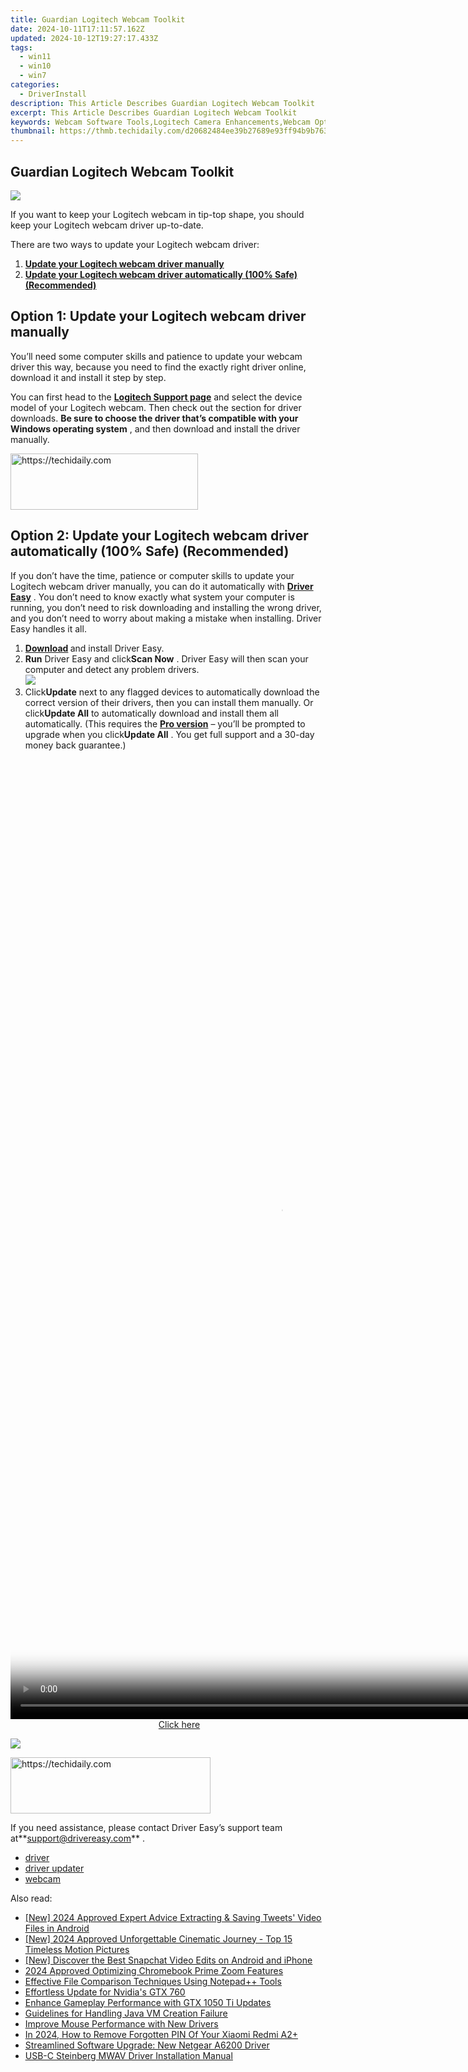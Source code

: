 ```yaml
---
title: Guardian Logitech Webcam Toolkit
date: 2024-10-11T17:11:57.162Z
updated: 2024-10-12T19:27:17.433Z
tags:
  - win11
  - win10
  - win7
categories:
  - DriverInstall
description: This Article Describes Guardian Logitech Webcam Toolkit
excerpt: This Article Describes Guardian Logitech Webcam Toolkit
keywords: Webcam Software Tools,Logitech Camera Enhancements,Webcam Optimization Tools,Video Capture Software,Secure Webcam Functionality,Webcam Frame Rate Control,Logitech Webcam Accessories Compatibility
thumbnail: https://thmb.techidaily.com/d20682484ee39b27689e93ff94b9b7638592055fcb925a693073d87e930189fb.jpg
---
```


## Guardian Logitech Webcam Toolkit

![](https://images.drivereasy.com/wp-content/uploads/2018/07/img_5b56c4f0a3b99.jpg)

 If you want to keep your Logitech webcam in tip-top shape, you should keep your Logitech webcam driver up-to-date.

There are two ways to update your Logitech webcam driver:

1. [**Update your Logitech webcam driver manually**](#method1)
2. **[Update your Logitech webcam driver automatically (100% Safe) (Recommended)](#method2)**

## Option 1: Update your Logitech webcam driver manually

 You’ll need some computer skills and patience to update your webcam driver this way, because you need to find the exactly right driver online, download it and install it step by step.

 You can first head to the **[Logitech Support page](https://support.logitech.com/en%5Fus/downloads)**  and select the device model of your Logitech webcam. Then check out the section for driver downloads. **Be sure to choose the driver that’s compatible with your Windows operating system** , and then download and install the driver manually.

<!-- affiliate ads begin -->
<a href="https://aligracehair.sjv.io/c/5597632/2087234/19272" target="_top" id="2087234">
  <img src="//a.impactradius-go.com/display-ad/19272-2087234" border="0" alt="https://techidaily.com" width="300" height="90"/>
</a>
<img height="0" width="0" src="https://aligracehair.sjv.io/i/5597632/2087234/19272" style="position:absolute;visibility:hidden;" border="0" />
<!-- affiliate ads end -->

## Option 2: Update your Logitech webcam driver automatically (100% Safe) (Recommended)

 If you don’t have the time, patience or computer skills to update your Logitech webcam driver manually, you can do it automatically with **[Driver Easy](https://tools.techidaily.com/drivereasy/download/)**  . You don’t need to know exactly what system your computer is running, you don’t need to risk downloading and installing the wrong driver, and you don’t need to worry about making a mistake when installing. Driver Easy handles it all.

1. **[Download](https://tools.techidaily.com/drivereasy/download/) [](https://tools.techidaily.com/drivereasy/download/)**  and install Driver Easy.
2. **Run** Driver Easy and click**Scan Now** . Driver Easy will then scan your computer and detect any problem drivers.  
![](https://images.drivereasy.com/wp-content/uploads/2018/09/img_5b9642ac73300.jpg)
3. Click**Update** next to any flagged devices to automatically download the correct version of their drivers, then you can install them manually. Or click**Update All** to automatically download and install them all automatically. (This requires the **[Pro version](https://tools.techidaily.com/drivereasy/download/)**  – you’ll be prompted to upgrade when you click**Update All** . You get full support and a 30-day money back guarantee.)  

<!-- affiliate ads begin -->
<span id="1516072">
					<video width="864" height="1536" style="cursor:pointer"
           poster="//a.impactradius-go.com/display-clicktoplayimage/1516072.png"
           onclick="if(!this.playClicked){this.play();this.setAttribute('controls',true);this.playClicked=true;}">
	   <source src="//a.impactradius-go.com/display-ad/16446-1516072">
	   <img src="//a.impactradius-go.com/display-clicktoplayimage/1516072.png" style="border: none; height: 100%; width: 100%; object-fit: contain">
	</video>
	<div style="width:540px;text-align:center"><a href="javascript:window.open(decodeURIComponent('https%3A%2F%2Flaganoo.pxf.io%2Fc%2F5597632%2F1516072%2F16446'), '_blank');void(0);">Click here</a></div>
</span>
<img height="0" width="0" src="https://imp.pxf.io/i/5597632/1516072/16446" style="position:absolute;visibility:hidden;" border="0" />
<!-- affiliate ads end -->

![](https://images.drivereasy.com/wp-content/uploads/2018/09/img_5ba9ec89101ab.jpg)

<!-- affiliate ads begin -->
<a href="https://bluettius.sjv.io/c/5597632/2139113/17108" target="_top" id="2139113">
  <img src="//a.impactradius-go.com/display-ad/17108-2139113" border="0" alt="https://techidaily.com" width="320" height="90"/>
</a>
<img height="0" width="0" src="https://bluettius.sjv.io/i/5597632/2139113/17108" style="position:absolute;visibility:hidden;" border="0" />
<!-- affiliate ads end -->

 If you need assistance, please contact Driver Easy’s support team at**<support@drivereasy.com>** .  

* [driver](https://tools.techidaily.com/drivereasy/download/)
* [driver updater](https://store.drivereasy.com/order/cart.php?PRODS=4731822&QTY=1&AFFILIATE=108875)
* [webcam](https://tools.techidaily.com/drivereasy/download/)

<ins class="adsbygoogle"
     style="display:block"
     data-ad-format="autorelaxed"
     data-ad-client="ca-pub-7571918770474297"
     data-ad-slot="1223367746"></ins>

<ins class="adsbygoogle"
     style="display:block"
     data-ad-client="ca-pub-7571918770474297"
     data-ad-slot="8358498916"
     data-ad-format="auto"
     data-full-width-responsive="true"></ins>

<span class="atpl-alsoreadstyle">Also read:</span>
<div><ul>
<li><a href="https://twitter-videos.techidaily.com/new-2024-approved-expert-advice-extracting-and-saving-tweets-video-files-in-android/"><u>[New] 2024 Approved Expert Advice Extracting & Saving Tweets' Video Files in Android</u></a></li>
<li><a href="https://fox-direct.techidaily.com/new-2024-approved-unforgettable-cinematic-journey-top-15-timeless-motion-pictures/"><u>[New] 2024 Approved Unforgettable Cinematic Journey - Top 15 Timeless Motion Pictures</u></a></li>
<li><a href="https://snapchat-videos.techidaily.com/new-discover-the-best-snapchat-video-edits-on-android-and-iphone/"><u>[New] Discover the Best Snapchat Video Edits on Android and iPhone</u></a></li>
<li><a href="https://extra-support.techidaily.com/2024-approved-optimizing-chromebook-prime-zoom-features/"><u>2024 Approved Optimizing Chromebook Prime Zoom Features</u></a></li>
<li><a href="https://techtrends.techidaily.com/effective-file-comparison-techniques-using-notepadplusplus-tools/"><u>Effective File Comparison Techniques Using Notepad++ Tools</u></a></li>
<li><a href="https://driver-install.techidaily.com/effortless-update-for-nvidias-gtx-760/"><u>Effortless Update for Nvidia's GTX 760</u></a></li>
<li><a href="https://driver-install.techidaily.com/enhance-gameplay-performance-with-gtx-1050-ti-updates/"><u>Enhance Gameplay Performance with GTX 1050 Ti Updates</u></a></li>
<li><a href="https://win11.techidaily.com/guidelines-for-handling-java-vm-creation-failure/"><u>Guidelines for Handling Java VM Creation Failure</u></a></li>
<li><a href="https://driver-install.techidaily.com/improve-mouse-performance-with-new-drivers/"><u>Improve Mouse Performance with New Drivers</u></a></li>
<li><a href="https://unlock-android.techidaily.com/in-2024-how-to-remove-forgotten-pin-of-your-xiaomi-redmi-a2plus-by-drfone-android/"><u>In 2024, How to Remove Forgotten PIN Of Your Xiaomi Redmi A2+</u></a></li>
<li><a href="https://driver-install.techidaily.com/streamlined-software-upgrade-new-netgear-a6200-driver/"><u>Streamlined Software Upgrade: New Netgear A6200 Driver</u></a></li>
<li><a href="https://driver-install.techidaily.com/usb-c-steinberg-mwav-driver-installation-manual/"><u>USB-C Steinberg MWAV Driver Installation Manual</u></a></li>
</ul></div>

